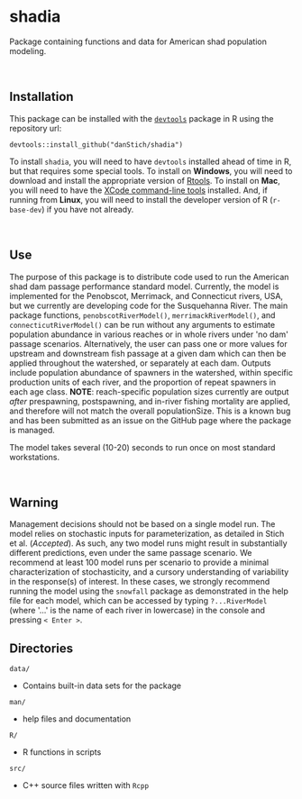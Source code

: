# shadia
Package containing functions and data for American shad population modeling. 

</br>
 
## Installation
This package can be installed with the [`devtools`](https://www.rstudio.com/products/rpackages/devtools/) package in R using the repository url:

`devtools::install_github("danStich/shadia")`

To install `shadia`, you will need to have `devtools` installed ahead of time in R, but that requires some special tools. To install on **Windows**, you will need to download and install the appropriate version of [Rtools](https://cran.r-project.org/bin/windows/Rtools/). To install on **Mac**, you will need to have the [XCode command-line tools](http://osxdaily.com/2014/02/12/install-command-line-tools-mac-os-x/) installed. And, if running from **Linux**, you will need to install the developer version of R (`r-base-dev`) if you have not already.

</br>
 
## Use

The purpose of this package is to distribute code used to run the American shad dam passage performance standard model. Currently, the model is implemented for the Penobscot, Merrimack, and Connecticut rivers, USA, but we currently are developing code for the Susquehanna River. The main package functions, `penobscotRiverModel()`, `merrimackRiverModel()`, and `connecticutRiverModel()` can be run without any arguments to estimate population abundance in various reaches or in whole rivers under 'no dam' passage scenarios. Alternatively, the user can pass one or more values for upstream and downstream fish passage at a given dam which can then be applied throughout the watershed, or separately at each dam. Outputs include population abundance of spawners in the watershed, within specific production units of each river, and the proportion of repeat spawners in each age class. **NOTE**: reach-specific population sizes currently are output *after* prespawning, postspawning, and in-river fishing mortality are applied, and therefore will not match the overall populationSize. This is a known bug and has been submitted as an issue on the GitHub page where the package is managed.

The model takes several (10-20) seconds to run once on most standard workstations.

</br>
 
## Warning 
Management decisions should not be based on a single model run. The model relies on stochastic inputs for parameterization, as detailed in Stich et al. (*Accepted*). As such, any two model runs might result in substantially different predictions, even under the same passage scenario. We recommend at least 100 model runs per scenario to provide a minimal characterization of stochasticity, and a cursory understanding of variability in the response(s) of interest. In these cases, we strongly recommend running the model using the `snowfall` package as demonstrated in the help file for each model, which can be accessed by typing `?...RiverModel` (where '...' is the name of each river in lowercase) in the console and pressing `< Enter >`.

## Directories

`data/`

* Contains built-in data sets for the package

`man/`

* help files and documentation

`R/`

* R functions in scripts

`src/`

* C++ source files written with `Rcpp`
